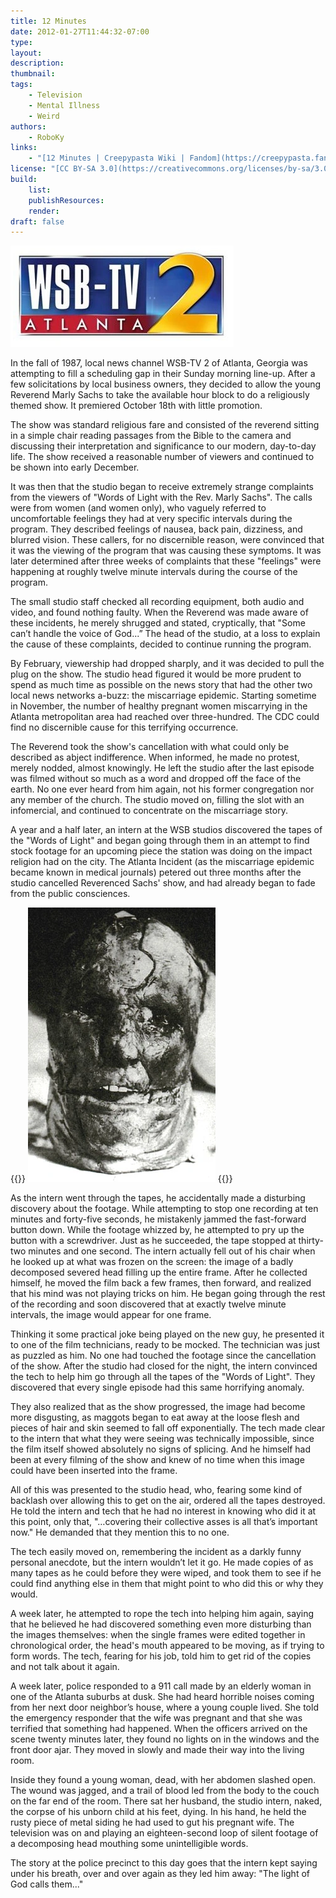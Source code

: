 ```yaml
---
title: 12 Minutes
date: 2012-01-27T11:44:32-07:00
type:
layout:
description:
thumbnail:
tags:
    - Television
    - Mental Illness
    - Weird
authors:
    - RoboKy
links:
    - "[12 Minutes | Creepypasta Wiki | Fandom](https://creepypasta.fandom.com/wiki/12_Minutes)"
license: "[CC BY-SA 3.0](https://creativecommons.org/licenses/by-sa/3.0/legalcode)"
build:
    list:
    publishResources:
    render:
draft: false
---
```


![WSB-TV 2 ATLANTA](WSBTV.png)


In the fall of 1987, local news channel WSB-TV 2 of Atlanta, Georgia was
attempting to fill a scheduling gap in their Sunday morning line-up. After a
few solicitations by local business owners, they decided to allow the young
Reverend Marly Sachs to take the available hour block to do a religiously
themed show. It premiered October 18th with little promotion.

The show was standard religious fare and consisted of the reverend sitting in a
simple chair reading passages from the Bible to the camera and discussing their
interpretation and significance to our modern, day-to-day life. The show
received a reasonable number of viewers and continued to be shown into early
December.

It was then that the studio began to receive extremely strange complaints from
the viewers of "Words of Light with the Rev. Marly Sachs". The calls were from
women (and women only), who vaguely referred to uncomfortable feelings they had
at very specific intervals during the program. They described feelings of
nausea, back pain, dizziness, and blurred vision. These callers, for no
discernible reason, were convinced that it was the viewing of the program that
was causing these symptoms. It was later determined after three weeks of
complaints that these "feelings" were happening at roughly twelve minute
intervals during the course of the program.

The small studio staff checked all recording equipment, both audio and video,
and found nothing faulty. When the Reverend was made aware of these incidents,
he merely shrugged and stated, cryptically, that "Some can’t handle the voice
of God...” The head of the studio, at a loss to explain the cause of these
complaints, decided to continue running the program.

By February, viewership had dropped sharply, and it was decided to pull the
plug on the show. The studio head figured it would be more prudent to spend as
much time as possible on the news story that had the other two local news
networks a-buzz: the miscarriage epidemic. Starting sometime in November, the
number of healthy pregnant women miscarrying in the Atlanta metropolitan area
had reached over three-hundred. The CDC could find no discernible cause for
this terrifying occurrence.

The Reverend took the show's cancellation with what could only be described as
abject indifference. When informed, he made no protest, merely nodded, almost
knowingly. He left the studio after the last episode was filmed without so much
as a word and dropped off the face of the earth. No one ever heard from him
again, not his former congregation nor any member of the church. The studio
moved on, filling the slot with an infomercial, and continued to concentrate on
the miscarriage story.

A year and a half later, an intern at the WSB studios discovered the tapes of
the "Words of Light" and began going through them in an attempt to find stock
footage for an upcoming piece the station was doing on the impact religion had
on the city. The Atlanta Incident (as the miscarriage epidemic became known in
medical journals) petered out three months after the studio cancelled
Reverenced Sachs' show, and had already began to fade from the public
consciences.

{{<marginnote>}} ![Bg4](Bg4.jpg "One of the still frames of the severed head.")
{{</marginnote>}}

As the intern went through the tapes, he accidentally made a disturbing
discovery about the footage. While attempting to stop one recording at ten
minutes and forty-five seconds, he mistakenly jammed the fast-forward button
down. While the footage whizzed by, he attempted to pry up the button with a
screwdriver. Just as he succeeded, the tape stopped at thirty-two minutes and
one second. The intern actually fell out of his chair when he looked up at what
was frozen on the screen: the image of a badly decomposed severed head filling
up the entire frame. After he collected himself, he moved the film back a few
frames, then forward, and realized that his mind was not playing tricks on him.
He began going through the rest of the recording and soon discovered that at
exactly twelve minute intervals, the image would appear for one frame.

Thinking it some practical joke being played on the new guy, he presented it to
one of the film technicians, ready to be mocked. The technician was just as
puzzled as him. No one had touched the footage since the cancellation of the
show. After the studio had closed for the night, the intern convinced the tech
to help him go through all the tapes of the "Words of Light". They discovered
that every single episode had this same horrifying anomaly.

They also realized that as the show progressed, the image had become more
disgusting, as maggots began to eat away at the loose flesh and pieces of hair
and skin seemed to fall off exponentially. The tech made clear to the intern
that what they were seeing was technically impossible, since the film itself
showed absolutely no signs of splicing. And he himself had been at every
filming of the show and knew of no time when this image could have been
inserted into the frame.

All of this was presented to the studio head, who, fearing some kind of
backlash over allowing this to get on the air, ordered all the tapes destroyed.
He told the intern and tech that he had no interest in knowing who did it at
this point, only that, "…covering their collective asses is all that’s
important now." He demanded that they mention this to no one.

The tech easily moved on, remembering the incident as a darkly funny personal
anecdote, but the intern wouldn’t let it go. He made copies of as many tapes as
he could before they were wiped, and took them to see if he could find anything
else in them that might point to who did this or why they would.

A week later, he attempted to rope the tech into helping him again, saying that
he believed he had discovered something even more disturbing than the images
themselves: when the single frames were edited together in chronological order,
the head's mouth appeared to be moving, as if trying to form words. The tech,
fearing for his job, told him to get rid of the copies and not talk about it
again.

A week later, police responded to a 911 call made by an elderly woman in one of
the Atlanta suburbs at dusk. She had heard horrible noises coming from her next
door neighbor’s house, where a young couple lived. She told the emergency
responder that the wife was pregnant and that she was terrified that something
had happened. When the officers arrived on the scene twenty minutes later, they
found no lights on in the windows and the front door ajar. They moved in slowly
and made their way into the living room.

Inside they found a young woman, dead, with her abdomen slashed open. The wound
was jagged, and a trail of blood led from the body to the couch on the far end
of the room. There sat her husband, the studio intern, naked, the corpse of his
unborn child at his feet, dying. In his hand, he held the rusty piece of metal
siding he had used to gut his pregnant wife. The television was on and playing
an eighteen-second loop of silent footage of a decomposing head mouthing some
unintelligible words.

The story at the police precinct to this day goes that the intern kept saying
under his breath, over and over again as they led him away: "The light of God
calls them..."
